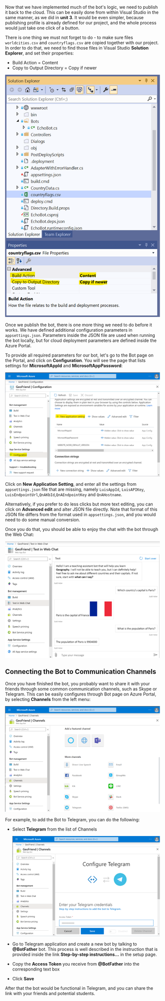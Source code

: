 Now that we have implemented much of the bot's logic, we need to publish it back to the cloud. This can be easily done from within Visual Studio in the same manner, as we did in **unit 3**. It would be even simpler, because publishing profile is already defined for our project, and the whole process would just take one click of a button.

There is one thing we must not forget to do - to make sure files `worldcities.csv` and `countryflags.csv` are copied together with our project. In order to do that, we need to find those files in Visual Studio **Solution Explorer**, and set their properties:

- Build Action = Content
- Copy to Output Directory = Copy if newer

![Solution Explorer](../media/visual-studio-solution-express.png)

Once we publish the bot, there is one more thing we need to do before it works. We have defined additional configuration parameters in `appsettings.json`. Parameters inside the JSON file are used when running the bot locally, but for cloud deployment parameters are defined inside the Azure Portal.

To provide all required parameters for our bot, let's go to the Bot page on the Portal, and click on **Configuration**. You will see the page that lists settings for **MicrosoftAppId** and **MicrosoftAppPassword**:

![Bot Configuration](../media/azure-bot-configuration.png)

Click on **New Application Setting**, and enter all the settings from `appsettings.json` file that are missing, namely `LuisAppId`, `LuisAPIKey`, `LuisEndpointUrl`,`QnAKbId`,`QnAEndpointKey` and `QnAHostname`.

Alternatively, if you prefer to do less clicks but more text editing, you can click on **Advanced edit** and alter JSON file directly. Note that format of this JSON file differs from the format used in `appsettings.json`, and you would need to do some manual conversion.

Once you do that, you should be able to enjoy the chat with the bot through the Web Chat:

![Final Web Chat](../media/final-web-chat.png)

## Connecting the Bot to Communication Channels 

Once you have finished the bot, you probably want to share it with your friends through some common communication channels, such as Skype or Telegram. This can be easily configures through Bot page on Azure Portal, by selecting **Channels** from the left menu:

![Bot Add Channels](../media/add-channel.png)

For example, to add the Bot to Telegram, you can do the following:

- Select **Telegram** from the list of Channels

  ![Add Telegram Channel](../media/add-channel-telegram.png)
  
- Go to Telegram application and create a new bot by talking to **@BotFather** bot. This process is well described in the instruction that is provided inside the link **Step-by-step instructions...** in the setup page.
- Copy the **Access Token** you receive from **@BotFather** into the corresponding text box
- Click **Save**

 After that the bot would be functional in Telegram, and you can share the link with your friends and potential students.
 